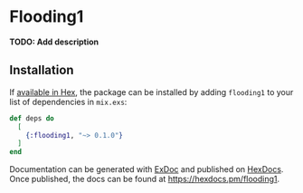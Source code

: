 # Flooding1

**TODO: Add description**

## Installation

If [available in Hex](https://hex.pm/docs/publish), the package can be installed
by adding `flooding1` to your list of dependencies in `mix.exs`:

```elixir
def deps do
  [
    {:flooding1, "~> 0.1.0"}
  ]
end
```

Documentation can be generated with [ExDoc](https://github.com/elixir-lang/ex_doc)
and published on [HexDocs](https://hexdocs.pm). Once published, the docs can
be found at <https://hexdocs.pm/flooding1>.

